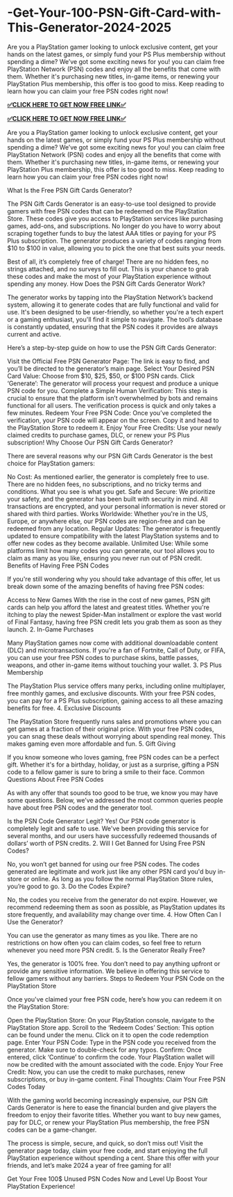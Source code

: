 # -Get-Your-100-PSN-Gift-Card-with-This-Generator-2024-2025
Are you a PlayStation gamer looking to unlock exclusive content, get your hands on the latest games, or simply fund your PS Plus membership without spending a dime? We’ve got some exciting news for you! you can claim free PlayStation Network (PSN) codes and enjoy all the benefits that come with them. Whether it's purchasing new titles, in-game items, or renewing your PlayStation Plus membership, this offer is too good to miss. Keep reading to learn how you can claim your free PSN codes right now!

**[✅CLICK HERE TO GET NOW FREE LINK✅](https://preofferzon.com/all%20offer%20gift%20card)**


**[✅CLICK HERE TO GET NOW FREE LINK✅](https://preofferzon.com/all%20offer%20gift%20card)**

Are you a PlayStation gamer looking to unlock exclusive content, get your hands on the latest games, or simply fund your PS Plus membership without spending a dime? We’ve got some exciting news for you! you can claim free PlayStation Network (PSN) codes and enjoy all the benefits that come with them. Whether it's purchasing new titles, in-game items, or renewing your PlayStation Plus membership, this offer is too good to miss. Keep reading to learn how you can claim your free PSN codes right now!

What Is the Free PSN Gift Cards Generator?

The PSN Gift Cards Generator is an easy-to-use tool designed to provide gamers with free PSN codes that can be redeemed on the PlayStation Store. These codes give you access to PlayStation services like purchasing games, add-ons, and subscriptions. No longer do you have to worry about scraping together funds to buy the latest AAA titles or paying for your PS Plus subscription. The generator produces a variety of codes ranging from $10 to $100 in value, allowing you to pick the one that best suits your needs.

Best of all, it’s completely free of charge! There are no hidden fees, no strings attached, and no surveys to fill out. This is your chance to grab these codes and make the most of your PlayStation experience without spending any money. How Does the PSN Gift Cards Generator Work?

The generator works by tapping into the PlayStation Network’s backend system, allowing it to generate codes that are fully functional and valid for use. It's been designed to be user-friendly, so whether you're a tech expert or a gaming enthusiast, you'll find it simple to navigate. The tool’s database is constantly updated, ensuring that the PSN codes it provides are always current and active.

Here’s a step-by-step guide on how to use the PSN Gift Cards Generator:

Visit the Official Free PSN Generator Page: The link is easy to find, and you’ll be directed to the generator’s main page. Select Your Desired PSN Card Value: Choose from $10, $25, $50, or $100 PSN cards. Click ‘Generate’: The generator will process your request and produce a unique PSN code for you. Complete a Simple Human Verification: This step is crucial to ensure that the platform isn’t overwhelmed by bots and remains functional for all users. The verification process is quick and only takes a few minutes. Redeem Your Free PSN Code: Once you’ve completed the verification, your PSN code will appear on the screen. Copy it and head to the PlayStation Store to redeem it. Enjoy Your Free Credits: Use your newly claimed credits to purchase games, DLC, or renew your PS Plus subscription! Why Choose Our PSN Gift Cards Generator?

There are several reasons why our PSN Gift Cards Generator is the best choice for PlayStation gamers:

No Cost: As mentioned earlier, the generator is completely free to use. There are no hidden fees, no subscriptions, and no tricky terms and conditions. What you see is what you get. Safe and Secure: We prioritize your safety, and the generator has been built with security in mind. All transactions are encrypted, and your personal information is never stored or shared with third parties. Works Worldwide: Whether you're in the US, Europe, or anywhere else, our PSN codes are region-free and can be redeemed from any location. Regular Updates: The generator is frequently updated to ensure compatibility with the latest PlayStation systems and to offer new codes as they become available. Unlimited Use: While some platforms limit how many codes you can generate, our tool allows you to claim as many as you like, ensuring you never run out of PSN credit. Benefits of Having Free PSN Codes

If you're still wondering why you should take advantage of this offer, let us break down some of the amazing benefits of having free PSN codes:

Access to New Games With the rise in the cost of new games, PSN gift cards can help you afford the latest and greatest titles. Whether you're itching to play the newest Spider-Man installment or explore the vast world of Final Fantasy, having free PSN credit lets you grab them as soon as they launch. 2. In-Game Purchases

Many PlayStation games now come with additional downloadable content (DLC) and microtransactions. If you're a fan of Fortnite, Call of Duty, or FIFA, you can use your free PSN codes to purchase skins, battle passes, weapons, and other in-game items without touching your wallet. 3. PS Plus Membership

The PlayStation Plus service offers many perks, including online multiplayer, free monthly games, and exclusive discounts. With your free PSN codes, you can pay for a PS Plus subscription, gaining access to all these amazing benefits for free. 4. Exclusive Discounts

The PlayStation Store frequently runs sales and promotions where you can get games at a fraction of their original price. With your free PSN codes, you can snag these deals without worrying about spending real money. This makes gaming even more affordable and fun. 5. Gift Giving

If you know someone who loves gaming, free PSN codes can be a perfect gift. Whether it's for a birthday, holiday, or just as a surprise, gifting a PSN code to a fellow gamer is sure to bring a smile to their face. Common Questions About Free PSN Codes

As with any offer that sounds too good to be true, we know you may have some questions. Below, we’ve addressed the most common queries people have about free PSN codes and the generator tool.

Is the PSN Code Generator Legit? Yes! Our PSN code generator is completely legit and safe to use. We've been providing this service for several months, and our users have successfully redeemed thousands of dollars’ worth of PSN credits. 2. Will I Get Banned for Using Free PSN Codes?

No, you won’t get banned for using our free PSN codes. The codes generated are legitimate and work just like any other PSN card you'd buy in-store or online. As long as you follow the normal PlayStation Store rules, you’re good to go. 3. Do the Codes Expire?

No, the codes you receive from the generator do not expire. However, we recommend redeeming them as soon as possible, as PlayStation updates its store frequently, and availability may change over time. 4. How Often Can I Use the Generator?

You can use the generator as many times as you like. There are no restrictions on how often you can claim codes, so feel free to return whenever you need more PSN credit. 5. Is the Generator Really Free?

Yes, the generator is 100% free. You don’t need to pay anything upfront or provide any sensitive information. We believe in offering this service to fellow gamers without any barriers. Steps to Redeem Your PSN Code on the PlayStation Store

Once you've claimed your free PSN code, here’s how you can redeem it on the PlayStation Store:

Open the PlayStation Store: On your PlayStation console, navigate to the PlayStation Store app. Scroll to the ‘Redeem Codes’ Section: This option can be found under the menu. Click on it to open the code redemption page. Enter Your PSN Code: Type in the PSN code you received from the generator. Make sure to double-check for any typos. Confirm: Once entered, click ‘Continue’ to confirm the code. Your PlayStation wallet will now be credited with the amount associated with the code. Enjoy Your Free Credit: Now, you can use the credit to make purchases, renew subscriptions, or buy in-game content. Final Thoughts: Claim Your Free PSN Codes Today

With the gaming world becoming increasingly expensive, our PSN Gift Cards Generator is here to ease the financial burden and give players the freedom to enjoy their favorite titles. Whether you want to buy new games, pay for DLC, or renew your PlayStation Plus membership, the free PSN codes can be a game-changer.

The process is simple, secure, and quick, so don’t miss out! Visit the generator page today, claim your free code, and start enjoying the full PlayStation experience without spending a cent. Share this offer with your friends, and let’s make 2024 a year of free gaming for all!

Get Your Free 100$ Unused PSN Codes Now and Level Up Boost Your PlayStation Experience!
